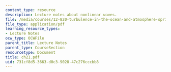 ```yaml
---
content_type: resource
description: Lecture notes about nonlinear waves.
file: /media/courses/12-820-turbulence-in-the-ocean-and-atmosphere-spring-2007/731cf8d53663d0c3902847c276cccbb8_ch21.pdf
file_type: application/pdf
learning_resource_types:
- Lecture Notes
ocw_type: OCWFile
parent_title: Lecture Notes
parent_type: CourseSection
resourcetype: Document
title: ch21.pdf
uid: 731cf8d5-3663-d0c3-9028-47c276cccbb8
---
```

